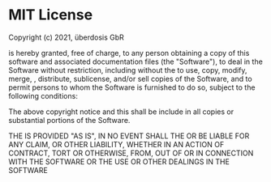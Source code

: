 # MIT License

Copyright (c) 2021, überdosis GbR

 is hereby granted, free of charge, to any person obtaining a copy of this software and associated documentation files (the "Software"), to deal in the Software without restriction, including without  the  to use, copy, modify, merge, , distribute, sublicense, and/or sell copies of the Software, and to permit persons to whom the Software is furnished to do so, subject to the following conditions:

The above copyright notice and this  shall be include in all copies or substantial portions of the Software.

THE  IS PROVIDED "AS IS",  IN NO EVENT SHALL THE  OR  BE LIABLE FOR ANY CLAIM,  OR OTHER LIABILITY, WHETHER IN AN ACTION OF CONTRACT, TORT OR OTHERWISE, FROM, OUT OF OR IN CONNECTION WITH THE SOFTWARE OR THE USE OR OTHER DEALINGS IN THE SOFTWARE